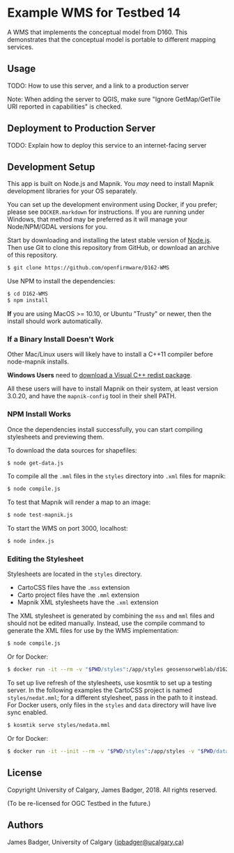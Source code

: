 # Example WMS for Testbed 14

A WMS that implements the conceptual model from D160. This demonstrates that the conceptual model is portable to different mapping services.

## Usage

TODO: How to use this server, and a link to a production server

Note: When adding the server to QGIS, make sure "Ignore GetMap/GetTile URI reported in capabilities" is checked.

## Deployment to Production Server

TODO: Explain how to deploy this service to an internet-facing server

## Development Setup

This app is built on Node.js and Mapnik. You *may* need to install Mapnik development libraries for your OS separately.

You can set up the development environment using Docker, if you prefer; please see `DOCKER.markdown` for instructions. If you are running under Windows, that method may be preferred as it will manage your Node/NPM/GDAL versions for you.

Start by downloading and installing the latest stable version of [Node.js][]. Then use Git to clone this repository from GitHub, or download an archive of this repository.

```sh
$ git clone https://github.com/openfirmware/D162-WMS
```

Use NPM to install the dependencies:

```sh
$ cd D162-WMS
$ npm install
```

**If** you are using MacOS >= 10.10, or Ubuntu "Trusty" or newer, then the install should work automatically.

[Node.js]: https://nodejs.org/

### If a Binary Install Doesn't Work

Other Mac/Linux users will likely have to install a C++11 compiler before node-mapnik installs.

**Windows Users** need to [download a Visual C++ redist package][vcredist].

All these users will have to install Mapnik on their system, at least version 3.0.20, and have the `mapnik-config` tool in their shell PATH.

[vcredist]: https://github.com/mapnik/node-mapnik#windows-specific

### NPM Install Works

Once the dependencies install successfully, you can start compiling stylesheets and previewing them.

To download the data sources for shapefiles:

```sh
$ node get-data.js
```

To compile all the `.mml` files in the `styles` directory into `.xml` files for mapnik:

```sh
$ node compile.js
```

To test that Mapnik will render a map to an image:

```sh
$ node test-mapnik.js
```

To start the WMS on port 3000, localhost:

```sh
$ node index.js
```

### Editing the Stylesheet

Stylesheets are located in the `styles` directory. 

* CartoCSS files have the `.mss` extension
* Carto project files have the `.mml` extension
* Mapnik XML stylesheets have the `.xml` extension

The XML stylesheet is generated by combining the `mss` and `mml` files and should not be edited manually. Instead, use the compile command to generate the XML files for use by the WMS implementation:

```sh
$ node compile.js
```

Or for Docker:

```sh
$ docker run -it --rm -v "$PWD/styles":/app/styles geosensorweblab/d162-wms node compile.js
```

To set up live refresh of the stylesheets, use kosmtik to set up a testing server. In the following examples the CartoCSS project is named `styles/nedat.mml`; for a different stylesheet, pass in the path to it instead. For Docker users, only files in the `styles` and `data` directory will have live sync enabled.

```sh
$ kosmtik serve styles/nedata.mml
```

Or for Docker:

```sh
$ docker run -it --init --rm -v "$PWD/styles":/app/styles -v "$PWD/data":/app/data -p 6789:6789 geosensorweblab/d162-wms /app/node_modules/.bin/kosmtik serve --host 0.0.0.0 styles/nedata.mml
```



## License

Copyright University of Calgary, James Badger, 2018. All rights reserved.

(To be re-licensed for OGC Testbed in the future.)

## Authors

James Badger, University of Calgary (<jpbadger@ucalgary.ca>)
